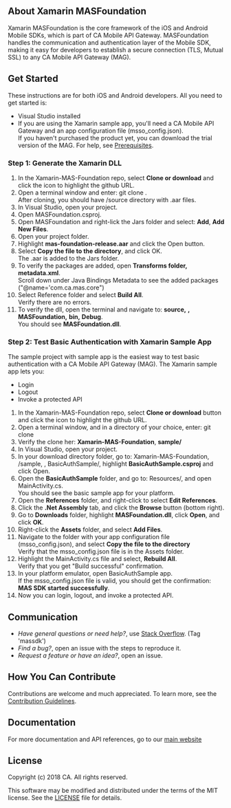 
## About Xamarin MASFoundation

Xamarin MASFoundation is the core framework of the iOS and Android Mobile SDKs, which is part of CA Mobile API Gateway. MASFoundation handles the communication and authentication layer of the Mobile SDK, making it easy for developers to establish a secure connection (TLS, Mutual SSL) to any CA Mobile API Gateway (MAG).


## Get Started

These instructions are for both iOS and Android developers. All you need to get started is:

- Visual Studio installed
- If you are using the Xamarin sample app, you'll need a CA Mobile API Gateway and an app configuration file (msso_config.json).  
If you haven't purchased the product yet, you can download the trial version of the MAG. For help, see [Prerequisites][prerequisites].

### Step 1: Generate the Xamarin DLL

1. In the Xamarin-MAS-Foundation repo, select **Clone or download** and click the icon to highlight the github URL.
2. Open a terminal window and enter: git clone <github URL>.  
After cloning, you should have /source directory with .aar files.
3. In Visual Studio, open your project.
4. Open MASFoundation.csproj. 
5. Open MASFoundation and right-lick the Jars folder and select: **Add**, **Add New Files**.
6. Open your project folder. 
7. Highlight **mas-foundation-release.aar** and click the Open button.
8. Select **Copy the file to the directory**, and click OK.  
The .aar is added to the Jars folder.
9. To verify the packages are added, open **Transforms folder, metadata.xml**.  
Scroll down under Java Bindings Metadata to see the added packages ("@name='com.ca.mas.core")
10. Select Reference folder and select **Build All**.  
Verify there are no errors.
11. To verify the dll, open the terminal and navigate to: **source,** **<platform>,** **MASFoundation,** **bin,** **Debug**.  
You should see **MASFoundation.dll**. 

### Step 2: Test Basic Authentication with Xamarin Sample App

The sample project with sample app is the easiest way to test basic authentication with a CA Mobile API Gateway (MAG). The Xamarin sample app lets you:

- Login
- Logout
- Invoke a protected API 

1. In the Xamarin-MAS-Foundation repo, select **Clone or download** button and click the icon to highlight the github URL.
2. Open a terminal window, and in a directory of your choice, enter: git clone <github URL>   
3. Verify the clone her: **Xamarin-MAS-Foundation**, **sample/**
3. In Visual Studio, open your project.
4. In your download directory folder, go to: Xamarin-MAS-Foundation, /sample, <platform>, BasicAuthSample/, highlight **BasicAuthSample.csproj** and click Open. 
5. Open the **BasicAuthSample** folder, and go to: Resources/, and open MainActivity.cs.  
You should see the basic sample app for your platform.
6. Open the **References** folder, and right-click to select **Edit References**. 
7. Click the **.Net Assembly** tab, and click the **Browse** button (bottom right).
8. Go to **Downloads** folder, highlight **MASFoundation.dll**, click **Open**, and click **OK**. 
9. Right-click the **Assets** folder, and select **Add Files**.
10. Navigate to the folder with your app configuration file (msso_config.json), and select **Copy the file to the directory**  
Verify that the msso_config.json file is in the Assets folder. 
11. Highlight the MainActivity.cs file and select, **Rebuild All**.  
Verify that you get "Build successful" confirmation.
12. In your platform emulator, open BasicAuthSample app.  
If the msso_config.json file is valid, you should get the confirmation: **MAS SDK started successfully**.
13. Now you can login, logout, and invoke a protected API.  
 
## Communication

- *Have general questions or need help?*, use [Stack Overflow][StackOverflow]. (Tag 'massdk')
- *Find a bug?*, open an issue with the steps to reproduce it.
- *Request a feature or have an idea?*, open an issue.

## How You Can Contribute

Contributions are welcome and much appreciated. To learn more, see the [Contribution Guidelines][contributing].

## Documentation

For more documentation and API references, go to our [main website][docs]

## License

Copyright (c) 2018 CA. All rights reserved.

This software may be modified and distributed under the terms
of the MIT license. See the [LICENSE][license-link] file for details.

 [mag]: https://docops.ca.com/mag
 [mas.ca.com]: http://mas.ca.com/
 [get-started]: http://mas.ca.com/get-started/
 [docs]: http://mas.ca.com/docs/
 [blog]: http://mas.ca.com/blog/
 [videos]: https://www.ca.com/us/developers/mas/videos.html
 [StackOverflow]: http://stackoverflow.com/questions/tagged/massdk
 [download]: https://github.com/CAAPIM/iOS-MAS-Foundation/archive/master.zip
 [contributing]: https://github.com/CAAPIM/iOS-MAS-Foundation/blob/develop/CONTRIBUTING.md
 [license-link]: /LICENSE
 [prerequisites]: http://mas.ca.com/docs/ios/1.6.00/guides/#prerequisites
